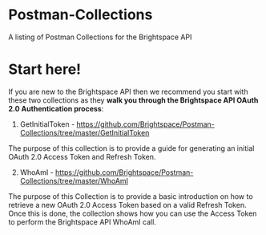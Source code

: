 # Postman-Collections
A listing of Postman Collections for the Brightspace API

# Start here!
If you are new to the Brightspace API then we recommend you start with these two collections as they **walk you through the Brightspace API OAuth 2.0 Authentication process**:

1. GetInitialToken - https://github.com/Brightspace/Postman-Collections/tree/master/GetInitialToken

The purpose of this collection is to provide a guide for generating an initial OAuth 2.0 Access Token and Refresh Token.

2. WhoAmI - https://github.com/Brightspace/Postman-Collections/tree/master/WhoAmI

The purpose of this Collection is to provide a basic introduction on how to retrieve a new OAuth 2.0 Access Token based on a valid Refresh Token. Once this is done, the collection shows how you can use the Access Token to perform the Brightspace API WhoAmI call.

